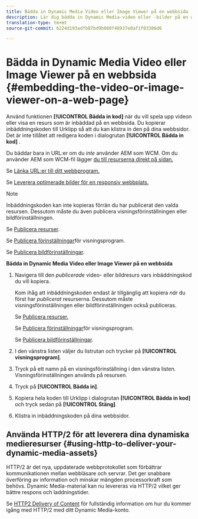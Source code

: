 ```yaml
---
title: Bädda in Dynamic Media Video eller Image Viewer på en webbsida
description: Lär dig bädda in Dynamic Media-video eller -bilder på en webbsida
translation-type: tm+mt
source-git-commit: 6224d193adfb87bd9b080f48937e0af1f03386d6

---
```



# Bädda in Dynamic Media Video eller Image Viewer på en webbsida {#embedding-the-video-or-image-viewer-on-a-web-page}

Använd funktionen **[!UICONTROL Bädda in kod]** när du vill spela upp videon eller visa en resurs som är inbäddad på en webbsida. Du kopierar inbäddningskoden till Urklipp så att du kan klistra in den på dina webbsidor. Det är inte tillåtet att redigera koden i dialogrutan **[!UICONTROL Bädda in kod]** .

Du bäddar bara in URL:er om du _inte_ använder AEM som WCM. Om du använder AEM som WCM-fil lägger [du till resurserna direkt på sidan.](adding-dynamic-media-assets-to-pages.md)

Se [Länka URL:er till ditt webbprogram.](linking-urls-to-yourwebapplication.md)

Se [Leverera optimerade bilder för en responsiv webbplats.](responsive-site.md)

>[!NOTE]
>
>Inbäddningskoden kan inte kopieras förrän du har publicerat den valda resursen. Dessutom måste du även publicera visningsförinställningen eller bildförinställningen.
>
>Se [Publicera resurser](publishing-dynamicmedia-assets.md).
>
>Se [Publicera förinställningar](managing-viewer-presets.md#publishing-viewer-presets)för visningsprogram.
>
>Se [Publicera bildförinställningar](managing-image-presets.md#publishing-image-presets).

**Bädda in Dynamic Media Video eller Image Viewer på en webbsida**

1. Navigera till den *publicerade* video- eller bildresurs vars inbäddningskod du vill kopiera.

   Kom ihåg att inbäddningskoden endast är tillgänglig att kopiera *när* du först har *publicerat* resurserna. Dessutom måste visningsförinställningen eller bildförinställningen också publiceras.

   Se [Publicera resurser.](publishing-dynamicmedia-assets.md)

   Se [Publicera förinställningar](managing-viewer-presets.md#publishing-viewer-presets)för visningsprogram.

   Se [Publicera bildförinställningar](managing-image-presets.md#publishing-image-presets).

1. I den vänstra listen väljer du listrutan och trycker på **[!UICONTROL visningsprogram]**.
1. Tryck på ett namn på en visningsförinställning i den vänstra listen. Visningsförinställningen används på resursen.
1. Tryck på **[!UICONTROL Bädda in]**.
1. Kopiera hela koden till Urklipp i dialogrutan **[!UICONTROL Bädda in kod]** och tryck sedan på **[!UICONTROL Stäng]**.
1. Klistra in inbäddningskoden på dina webbsidor.

## Använda HTTP/2 för att leverera dina dynamiska medieresurser {#using-http-to-deliver-your-dynamic-media-assets}

HTTP/2 är det nya, uppdaterade webbprotokollet som förbättrar kommunikationen mellan webbläsare och servrar. Det ger snabbare överföring av information och minskar mängden processorkraft som behövs. Dynamic Media-material kan nu levereras via HTTP/2 vilket ger bättre respons och laddningstider.

Se [HTTP2 Delivery of Content](http2.md) för fullständig information om hur du kommer igång med HTTP/2 med ditt Dynamic Media-konto.
